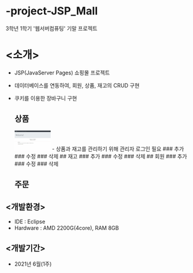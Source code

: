# -project-JSP_Mall
3학년 1학기 '웹서버컴퓨팅' 기말 프로젝트

# <소개>
- JSP(JavaServer Pages) 쇼핑몰 프로젝트
- 데이터베이스를 연동하여, 회원, 상품, 재고의 CRUD 구현
- 쿠키를 이용한 장바구니 구현

  ## 상품
    <img src="./readme_media/admin_login.gif" width="20%" height="20%">
    - 상품과 재고를 관리하기 위해 관리자 로그인 필요
    ### 추가
    ### 수정
    ### 삭제
  ## 재고
    ### 추가
    ### 수정
    ### 삭제
  ## 회원
    ### 추가
    ### 수정
    ### 삭제
   
  ## 주문
  
  
  
## <개발환경>
- IDE : Eclipse
- Hardware : AMD 2200G(4core), RAM 8GB

## <개발기간>
- 2021년 6월(1주)
